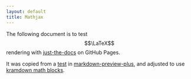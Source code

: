 ```yaml
---
layout: default
title: Mathjax
---
```


The following document is to test $$\LaTeX$$ rendering with
[just-the-docs](https://github.com/pmarsceill/just-the-docs) on GitHub Pages.

It was copied from a
[test](https://github.com/atom-community/markdown-preview-plus/blob/master/EXAMPLE.md)
in [markdown-preview-plus](https://atom.io/packages/markdown-preview-plus),
and adjusted to use
[kramdown math blocks](https://kramdown.gettalong.org/syntax.html#math-blocks).
